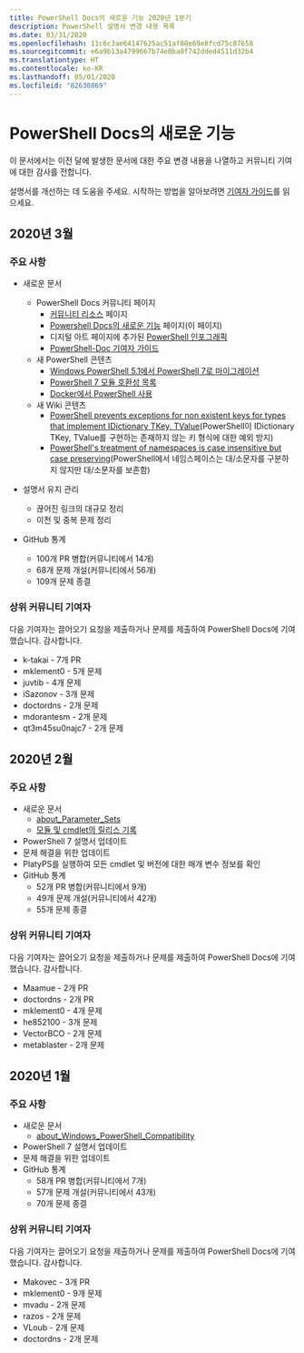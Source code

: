 ```yaml
---
title: PowerShell Docs의 새로운 기능 2020년 1분기
description: PowerShell 설명서 변경 내용 목록
ms.date: 03/31/2020
ms.openlocfilehash: 11c6c3ae64147625ac51af88e69e8fcd75c87658
ms.sourcegitcommit: e6a9b13a4799667b74e0ba0f742dded4511d32b4
ms.translationtype: HT
ms.contentlocale: ko-KR
ms.lasthandoff: 05/01/2020
ms.locfileid: "82630869"
---
```

# <a name="whats-new-in-powershell-docs"></a>PowerShell Docs의 새로운 기능

이 문서에서는 이전 달에 발생한 문서에 대한 주요 변경 내용을 나열하고 커뮤니티 기여에 대한 감사를 전합니다.

설명서를 개선하는 데 도움을 주세요. 시작하는 방법을 알아보려면 [기여자 가이드][contrib]를 읽으세요.

## <a name="2020-march"></a>2020년 3월

### <a name="highlights"></a>주요 사항

- 새로운 문서
  - PowerShell Docs 커뮤니티 페이지
    - [커뮤니티 리소스](/powershell/scripting/community/community-support) 페이지
    - [Powershell Docs의 새로운 기능](#2020-march) 페이지(이 페이지)
    - 디지털 아트 페이지에 추가된 [PowerShell 인포그래픽](https://github.com/MicrosoftDocs/PowerShell-Docs/blob/staging/assets/PowerShell_7_Infographic.pdf)
    - [PowerShell-Doc 기여자 가이드](/powershell/scripting/community/contributing/overview?view=powershell-7)
  - 새 PowerShell 콘텐츠
    - [Windows PowerShell 5.1에서 PowerShell 7로 마이그레이션](/powershell/scripting/whats-new/migrating-from-windows-powershell-51-to-powershell-7)
    - [PowerShell 7 모듈 호환성 목록](/PowerShell/scripting/whats-new/module-compatibility)
    - [Docker에서 PowerShell 사용](/powershell/scripting/install/powershell-in-docker)
  - 새 Wiki 콘텐츠
    - [PowerShell prevents exceptions for non existent keys for types that implement IDictionary TKey, TValue](https://github.com/MicrosoftDocs/PowerShell-Docs/wiki/PowerShell-prevents-exceptions-for-non-existent-keys-for-types-that-implement-IDictionary-TKey,-TValue-)(PowerShell이 IDictionary TKey, TValue를 구현하는 존재하지 않는 키 형식에 대한 예외 방지)
    - [PowerShell's treatment of namespaces is case insensitive but case preserving](https://github.com/MicrosoftDocs/PowerShell-Docs/wiki/PowerShell's-treatment-of-namespaces-is-case-insensitive-but-case-preserving)(PowerShell에서 네임스페이스는 대/소문자를 구분하지 않지만 대/소문자를 보존함)

- 설명서 유지 관리
  - 끊어진 링크의 대규모 정리
  - 이전 및 중복 문제 정리

- GitHub 통계
  - 100개 PR 병합(커뮤니티에서 14개)
  - 68개 문제 개설(커뮤니티에서 56개)
  - 109개 문제 종결

### <a name="top-community-contributors"></a>상위 커뮤니티 기여자

다음 기여자는 끌어오기 요청을 제출하거나 문제를 제출하여 PowerShell Docs에 기여했습니다. 감사합니다.

- k-takai - 7개 PR
- mklement0 - 5개 문제
- juvtib - 4개 문제
- iSazonov - 3개 문제
- doctordns - 2개 문제
- mdorantesm - 2개 문제
- qt3m45su0najc7 - 2개 문제

## <a name="2020-february"></a>2020년 2월

### <a name="highlights"></a>주요 사항

- 새로운 문서
  - [about_Parameter_Sets](/powershell/module/microsoft.powershell.core/about/about_parameter_sets)
  - [모듈 및 cmdlet의 릴리스 기록](/powershell/scripting/whats-new/cmdlet-versions)
- PowerShell 7 설명서 업데이트
- 문제 해결을 위한 업데이트
- PlatyPS를 실행하여 모든 cmdlet 및 버전에 대한 매개 변수 정보를 확인
- GitHub 통계
  - 52개 PR 병합(커뮤니티에서 9개)
  - 49개 문제 개설(커뮤니티에서 42개)
  - 55개 문제 종결

### <a name="top-community-contributors"></a>상위 커뮤니티 기여자

다음 기여자는 끌어오기 요청을 제출하거나 문제를 제출하여 PowerShell Docs에 기여했습니다. 감사합니다.

- Maamue - 2개 PR
- doctordns - 2개 PR
- mklement0 - 4개 문제
- he852100 - 3개 문제
- VectorBCO - 2개 문제
- metablaster - 2개 문제

## <a name="2020-january"></a>2020년 1월

### <a name="highlights"></a>주요 사항

- 새로운 문서
  - [about_Windows_PowerShell_Compatibility](/powershell/module/microsoft.powershell.core/about/about_Windows_PowerShell_Compatibility)
- PowerShell 7 설명서 업데이트
- 문제 해결을 위한 업데이트
- GitHub 통계
  - 58개 PR 병합(커뮤니티에서 7개)
  - 57개 문제 개설(커뮤니티에서 43개)
  - 70개 문제 종결

### <a name="top-community-contributors"></a>상위 커뮤니티 기여자

다음 기여자는 끌어오기 요청을 제출하거나 문제를 제출하여 PowerShell Docs에 기여했습니다. 감사합니다.

- Makovec - 3개 PR
- mklement0 - 9개 문제
- mvadu - 2개 문제
- razos - 2개 문제
- VLoub - 2개 문제
- doctordns - 2개 문제

<!-- Link references -->
[contrib]: contributing/overview.md
